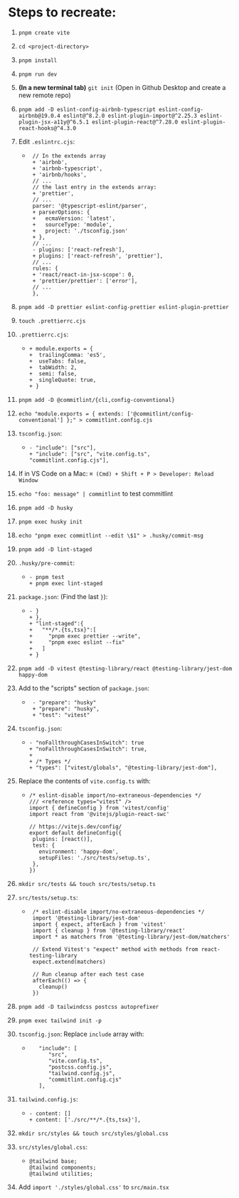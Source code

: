 # Steps to recreate:

1. `pnpm create vite`
1. `cd <project-directory>`
1. `pnpm install`
1. `pnpm run dev`
1. **(In a new terminal tab)** `git init` (Open in Github Desktop and create a new remote repo)
1. `pnpm add -D eslint-config-airbnb-typescript eslint-config-airbnb@19.0.4 eslint@^8.2.0 eslint-plugin-import@^2.25.3 eslint-plugin-jsx-a11y@^6.5.1 eslint-plugin-react@^7.28.0 eslint-plugin-react-hooks@^4.3.0`
1. Edit `.eslintrc.cjs`:
   - ```
      // In the extends array
      + 'airbnb',
      + 'airbnb-typescript',
      + 'airbnb/hooks',
      // ...
      // the last entry in the extends array:
      + 'prettier',
      // ...
      parser: '@typescript-eslint/parser',
      + parserOptions: {
      +   ecmaVersion: 'latest',
      +   sourceType: 'module',
      +   project: './tsconfig.json'
      + },
      // ...
      - plugins: ['react-refresh'],
      + plugins: ['react-refresh', 'prettier'],
      // ...
      rules: {
      + 'react/react-in-jsx-scope': 0,
      + 'prettier/prettier': ['error'],
      // ...
      },
     ```
1. `pnpm add -D prettier eslint-config-prettier eslint-plugin-prettier`
1. `touch .prettierrc.cjs`
1. `.prettierrc.cjs`:
   - ```
     + module.exports = {
     +  trailingComma: 'es5',
     +  useTabs: false,
     +  tabWidth: 2,
     +  semi: false,
     +  singleQuote: true,
     + }
     ```
1. `pnpm add -D @commitlint/{cli,config-conventional}`
1. `echo "module.exports = { extends: ['@commitlint/config-conventional'] };" > commitlint.config.cjs`
1. `tsconfig.json`:
   - ```
     - "include": ["src"],
     + "include": ["src", "vite.config.ts", "commitlint.config.cjs"],
     ```
1. If in VS Code on a Mac: `⌘ (Cmd) + Shift + P > Developer: Reload Window`
1. `echo "foo: message" | commitlint` to test commitlint
1. `pnpm add -D husky`
1. `pnpm exec husky init`
1. `echo "pnpm exec commitlint --edit \$1" > .husky/commit-msg`
1. `pnpm add -D lint-staged`
1. `.husky/pre-commit`:
   - ```
     - pnpm test
     + pnpm exec lint-staged
     ```
1. `package.json`: (Find the last `}`):
   - ```
     - }
     + },
     + "lint-staged":{
     +   "**/*.{ts,tsx}":[
     +     "pnpm exec prettier --write",
     +     "pnpm exec eslint --fix"
     +   ]
     + }
     ```
1. `pnpm add -D vitest @testing-library/react @testing-library/jest-dom happy-dom`
1. Add to the "scripts" section of `package.json`:
   - ```
      - "prepare": "husky"
      + "prepare": "husky",
      + "test": "vitest"
     ```
1. `tsconfig.json`:
   - ```
     - "noFallthroughCasesInSwitch": true
     + "noFallthroughCasesInSwitch": true,
     +
     + /* Types */
     + "types": ["vitest/globals", "@testing-library/jest-dom"],
     ```
1. Replace the contents of `vite.config.ts` with:

   - ```
     /* eslint-disable import/no-extraneous-dependencies */
     /// <reference types="vitest" />
     import { defineConfig } from 'vitest/config'
     import react from '@vitejs/plugin-react-swc'

     // https://vitejs.dev/config/
     export default defineConfig({
      plugins: [react()],
      test: {
        environment: 'happy-dom',
        setupFiles: './src/tests/setup.ts',
      },
     })
     ```

1. `mkdir src/tests && touch src/tests/setup.ts`
1. `src/tests/setup.ts`:

   - ```
      /* eslint-disable import/no-extraneous-dependencies */
      import '@testing-library/jest-dom'
      import { expect, afterEach } from 'vitest'
      import { cleanup } from '@testing-library/react'
      import * as matchers from '@testing-library/jest-dom/matchers'

      // Extend Vitest's "expect" method with methods from react-testing-library
      expect.extend(matchers)

      // Run cleanup after each test case
      afterEach(() => {
        cleanup()
      })
     ```

1. `pnpm add -D tailwindcss postcss autoprefixer`
1. `pnpm exec tailwind init -p`
1. `tsconfig.json`: Replace `include` array with:

   - ```
        "include": [
           "src",
           "vite.config.ts",
           "postcss.config.js",
           "tailwind.config.js",
           "commitlint.config.cjs"
        ],
     ```

1. `tailwind.config.js`:

   - ```
     - content: []
     + content: ['./src/**/*.{ts,tsx}'],
     ```

1. `mkdir src/styles && touch src/styles/global.css`
1. `src/styles/global.css`:

   - ```
     @tailwind base;
     @tailwind components;
     @tailwind utilities;
     ```

1. Add `import './styles/global.css'` to `src/main.tsx`
